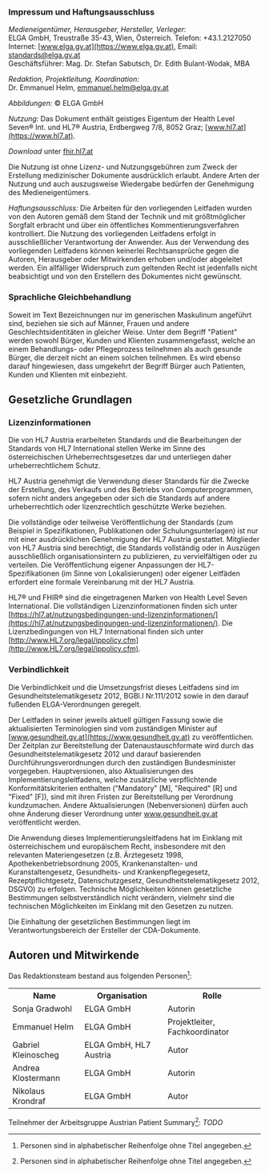 ### Impressum und Haftungsausschluss

*Medieneigentümer, Herausgeber, Hersteller, Verleger:*<br/>
ELGA GmbH, Treustraße 35-43, Wien, Österreich. Telefon: +43.1.2127050<br/>
Internet: [www.elga.gv.at](https://www.elga.gv.at), Email: [standards@elga.gv.at](mailto:standards@elga.gv.at)<br/>
Geschäftsführer: Mag. Dr. Stefan Sabutsch, Dr. Edith Bulant-Wodak, MBA

*Redaktion, Projektleitung, Koordination:*<br/>
Dr. Emmanuel Helm, [emmanuel.helm@elga.gv.at](mailto:emmanuel.helm@elga.gv.at)

*Abbildungen:* © ELGA GmbH

*Nutzung:* Das Dokument enthält geistiges Eigentum der Health Level Seven® Int. und HL7® Austria, Erdbergweg 7/8, 8052 Graz; [www.hl7.at](https://www.hl7.at).

*Download* unter [fhir.hl7.at](https://fhir.hl7.at)

Die Nutzung ist ohne Lizenz- und Nutzungsgebühren zum Zweck der Erstellung medizinischer Dokumente ausdrücklich erlaubt. Andere Arten der Nutzung und auch auszugsweise Wiedergabe bedürfen der Genehmigung des Medieneigentümers. 

*Haftungsausschluss:* Die Arbeiten für den vorliegenden Leitfaden wurden von den Autoren gemäß dem Stand der Technik und mit größtmöglicher Sorgfalt erbracht und über ein öffentliches Kommentierungsverfahren kontrolliert. Die Nutzung des vorliegenden Leitfadens erfolgt in ausschließlicher Verantwortung der Anwender. Aus der Verwendung des vorliegenden Leitfadens können keinerlei Rechtsansprüche gegen die Autoren, Herausgeber oder Mitwirkenden erhoben und/oder abgeleitet werden. Ein allfälliger Widerspruch zum geltenden Recht ist jedenfalls nicht beabsichtigt und von den Erstellern des Dokumentes nicht gewünscht. 

### Sprachliche Gleichbehandlung

Soweit im Text Bezeichnungen nur im generischen Maskulinum angeführt sind, beziehen sie sich auf Männer, Frauen und andere Geschlechtsidentitäten in gleicher Weise. Unter dem Begriff "Patient" werden sowohl Bürger, Kunden und Klienten zusammengefasst, welche an einem Behandlungs- oder Pflegeprozess teilnehmen als auch gesunde Bürger, die derzeit nicht an einem solchen teilnehmen. Es wird ebenso darauf hingewiesen, dass umgekehrt der Begriff Bürger auch Patienten, Kunden und Klienten mit einbezieht. 

## Gesetzliche Grundlagen

### Lizenzinformationen

Die von HL7 Austria erarbeiteten Standards und die Bearbeitungen der Standards von HL7 International stellen Werke im Sinne des österreichischen Urheberrechtsgesetzes dar und unterliegen daher urheberrechtlichem Schutz.

HL7 Austria genehmigt die Verwendung dieser Standards für die Zwecke der Erstellung, des Verkaufs und des Betriebs von Computerprogrammen, sofern nicht anders angegeben oder sich die Standards auf andere urheberrechtlich oder lizenzrechtlich geschützte Werke beziehen.

Die vollständige oder teilweise Veröffentlichung der Standards (zum Beispiel in Spezifikationen, Publikationen oder Schulungsunterlagen) ist nur mit einer ausdrücklichen Genehmigung der HL7 Austria gestattet. Mitglieder von HL7 Austria sind berechtigt, die Standards vollständig oder in Auszügen ausschließlich organisationsintern zu publizieren, zu vervielfältigen oder zu verteilen. Die Veröffentlichung eigener Anpassungen der HL7-Spezifikationen (im Sinne von Lokalisierungen) oder eigener Leitfäden erfordert eine formale Vereinbarung mit der HL7 Austria.

HL7® und FHIR® sind die eingetragenen Marken von Health Level Seven International. Die vollständigen Lizenzinformationen finden sich unter [https://hl7.at/nutzungsbedingungen-und-lizenzinformationen/](https://hl7.at/nutzungsbedingungen-und-lizenzinformationen/). Die Lizenzbedingungen von HL7 International finden sich unter [http://www.HL7.org/legal/ippolicy.cfm](http://www.HL7.org/legal/ippolicy.cfm).

### Verbindlichkeit

Die Verbindlichkeit und die Umsetzungsfrist dieses Leitfadens sind im Gesundheitstelematikgesetz 2012, BGBl.I Nr.111/2012 sowie in den darauf fußenden ELGA-Verordnungen geregelt.

Der Leitfaden in seiner jeweils aktuell gültigen Fassung sowie die aktualisierten Terminologien sind vom zuständigen Minister auf [www.gesundheit.gv.at](https://www.gesundheit.gv.at) zu veröffentlichen. Der Zeitplan zur Bereitstellung der Datenaustauschformate wird durch das Gesundheitstelematikgesetz 2012 und darauf basierenden Durchführungsverordnungen durch den zuständigen Bundesminister vorgegeben. Hauptversionen, also Aktualisierungen des Implementierungsleitfadens, welche zusätzliche verpflichtende Konformitätskriterien enthalten ("Mandatory" [M], "Required" [R] und "Fixed" [F]), sind mit ihren Fristen zur Bereitstellung per Verordnung kundzumachen. Andere Aktualisierungen (Nebenversionen) dürfen auch ohne Änderung dieser Verordnung unter www.gesundheit.gv.at veröffentlicht werden.

Die Anwendung dieses Implementierungsleitfadens hat im Einklang mit österreichischem und europäischem Recht, insbesondere mit den relevanten Materiengesetzen (z.B. Ärztegesetz 1998, Apothekenbetriebsordnung 2005, Krankenanstalten- und Kuranstaltengesetz, Gesundheits- und Krankenpflegegesetz, Rezeptpflichtgesetz, Datenschutzgesetz, Gesundheitstelematikgesetz 2012, DSGVO) zu erfolgen. Technische Möglichkeiten können gesetzliche Bestimmungen selbstverständlich nicht verändern, vielmehr sind die technischen Möglichkeiten im Einklang mit den Gesetzen zu nutzen.

Die Einhaltung der gesetzlichen Bestimmungen liegt im Verantwortungsbereich der Ersteller der CDA-Dokumente.

## Autoren und Mitwirkende

Das Redaktionsteam bestand aus folgenden Personen[^1]: 
<table class="wikitable">
<tbody><tr>
<th> Name
</th>
<th> Organisation
</th>
<th> Rolle
</th></tr>
<tr>
<td> Sonja Gradwohl
</td>
<td> ELGA GmbH
</td>
<td> Autorin
</td></tr>
<tr>
<td> Emmanuel Helm
</td>
<td> ELGA GmbH
</td>
<td> Projektleiter, Fachkoordinator
</td></tr>
<tr>
<td> Gabriel Kleinoscheg
</td>
<td> ELGA GmbH, HL7 Austria
</td>
<td> Autor
</td></tr>
<tr>
<td> Andrea Klostermann
</td>
<td> ELGA GmbH
</td>
<td> Autorin
</td></tr>
<tr>
<td> Nikolaus Krondraf 
</td>
<td> ELGA GmbH
</td>
<td> Autor
</td></tr>
</tbody></table>


Teilnehmer der Arbeitsgruppe Austrian Patient Summary[^1]: *TODO*

[^1]: Personen sind in alphabetischer Reihenfolge ohne Titel angegeben.